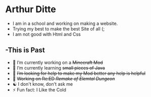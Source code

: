 # Arthur Ditte

- I am in a school and working on making a website.
- Trying my best to make the best Site of all (;
- I am not good with Html and Css

-This is Past
-
- 🔭 I’m currently working on a ~~Minecraft Mod~~
- 🌱 I’m currently learning ~~small pieces of Java~~
- 🤔 ~~I’m looking for help to make my Mod better any help is helpful~~
- 🔧 ~~Working on Re:ED   _Remake of Elemtal Dungeon_~~
- ☯  I don't know, don't ask me
- ⚡ Fun fact: I Like the Cold 
<!--
**RestytheCake/RestytheCake** is a ✨ _special_ ✨ repository because its `README.md` (this file) appears on your GitHub profile.

Here are some ideas to get you started:

- 🔭 I’m currently working on ...
- 🌱 I’m currently learning ...
- 👯 I’m looking to collaborate on ...
- 🤔 I’m looking for help with ...
- 💬 Ask me about ...
- 📫 How to reach me: ...
- 😄 Pronouns: ...
- ⚡ Fun fact: ...
-->

